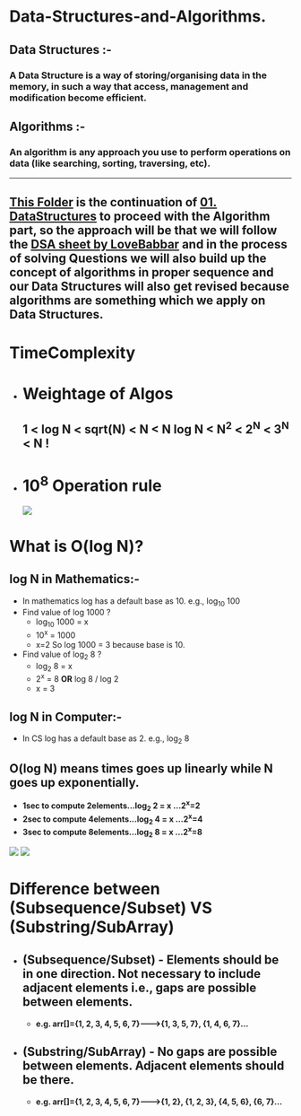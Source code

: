 # **Data-Structures-and-Algorithms.**

## **Data Structures :-**

### **A Data Structure is a way of storing/organising data in the memory, in such a way that access, management and modification become efficient.**

## **Algorithms :-**

### **An algorithm is any approach you use to perform operations on data (like searching, sorting, traversing, etc).**

<hr>

## [This Folder](./) is the continuation of [01. DataStructures](../01.%20DataStructures) to proceed with the Algorithm part, so the approach will be that we will follow the [DSA sheet by LoveBabbar](https://docs.google.com/spreadsheets/d/1xMmQhRGXovrudJM4gix0P18-PJ7TpKNEjp6I26Ckp9E/edit#gid=1655163686) and in the process of solving Questions we will also build up the concept of algorithms in proper sequence and our Data Structures will also get revised because algorithms are something which we apply on Data Structures.

# **TimeComplexity**

- # Weightage of Algos
  ## 1 < log N < sqrt(N) < N < N log N < N<sup>2</sup> < 2<sup>N</sup> < 3<sup>N</sup> < N !
- # 10<sup>8</sup> Operation rule
  ![](https://codeforces.com/predownloaded/83/0d/830da2701ec5d3baacbea1af54eb16a4021abf6b.jpg)

# What is O(log N)?

## log N in Mathematics:-

- In mathematics log has a default base as 10. e.g., log<sub>10</sub> 100
- Find value of log 1000 ?
  - log<sub>10</sub> 1000 = x
  - 10<sup>x</sup> = 1000
  - x=2
    So log 1000 = 3 because base is 10.
- Find value of log<sub>2</sub> 8 ?
  - log<sub>2</sub> 8 = x
  - 2<sup>x</sup> = 8 **OR** log 8 / log 2
  - x = 3

## log N in Computer:-

- In CS log has a default base as 2. e.g., log<sub>2</sub> 8

## O(log N) means times goes up linearly while N goes up exponentially.

- **1sec to compute 2elements...log<sub>2</sub> 2 = x ...2<sup>x</sup>=2**
- **2sec to compute 4elements...log<sub>2</sub> 4 = x ...2<sup>x</sup>=4**
- **3sec to compute 8elements...log<sub>2</sub> 8 = x ...2<sup>x</sup>=8**

![](https://i.ibb.co/nPzw2nY/image.png)
![](https://i.ibb.co/xCH9sSC/image.png)
# Difference between (Subsequence/Subset) **VS** (Substring/SubArray)

- ## **(Subsequence/Subset) -** Elements should be in one direction. Not necessary to include adjacent elements i.e., gaps are possible between elements.
  - **e.g. arr[]={1, 2, 3, 4, 5, 6, 7}--->{1, 3, 5, 7}, {1, 4, 6, 7}...**
- ## **(Substring/SubArray) -** No gaps are possible between elements. Adjacent elements should be there.
  - **e.g. arr[]={1, 2, 3, 4, 5, 6, 7}--->{1, 2}, {1, 2, 3}, {4, 5, 6}, {6, 7}...**